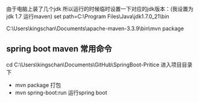

由于电脑上装了几个jdk 所以运行的时候临时设置一下对应的jdk版本：(我设置为jdk 1.7 运行maven)
set path=C:\Program Files\Java\jdk1.7.0_21\bin

C:\Users\kingschan\Documents\apache-maven-3.3.9\bin\mvn package

## spring boot maven 常用命令
cd C:\Users\kingschan\Documents\GitHub\SpringBoot-Pritice 进入项目目录下
- mvn package  打包
- mvn spring-boot:run  运行spring boot 
